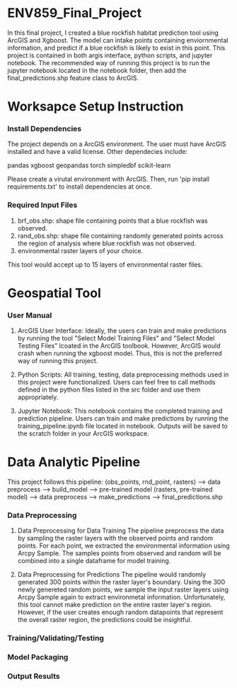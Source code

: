 # ENV859_Final_Project
In this final project, I created a blue rockfish habitat prediction tool using ArcGIS and Xgboost. The model can intake points containing enviornmental information, and predict if a blue rockfish is likely to exist in this point. This project is contained in both argis interface, python scripts, and jupyter notebook. The recommended way of running this project is to run the jupyter notebook located in the notebook folder, then add the final_predictions.shp feature class to ArcGIS. 

# Worksapce Setup Instruction
### Install Dependencies
The project depends on a ArcGIS environment. The user must have ArcGIS installed and have a valid license.
Other dependecies include:

pandas
xgboost
geopandas 
torch
simpledbf
scikit-learn

Please create a virutal environment with ArcGIS. Then, run 'pip install requirements.txt' to install dependencies at once.

### Required Input Files
1. brf_obs.shp: shape file containing points that a blue rockfish was observed.
2. rand_obs.shp: shape file containing randomly generated points across the region of analysis where blue rockfish was not observed. 
3. environmental raster layers of your choice.

This tool would accept up to 15 layers of environmental raster files. 

# Geospatial Tool
### User Manual
1. ArcGIS User Interface:
Ideally, the users can train and make predictions by running the tool "Select Model Training Files" and "Select Model Testing Files" lcoated in the ArcGIS toolbook. However, ArcGIS would crash when running the xgboost model. Thus, this is not the preferred way of running this project.

2. Python Scripts:
All training, testing, data preprocessing methods used in this project were functionalized. Users can feel free to call methods defined in the python files listed in the src folder and use them appropriately. 

3. Jupyter Notebook:
This notebook contains the completed training and prediction pipeline. Users can train and make predictions by running the training_pipeline.ipynb file located in notebook. Outputs will be saved to the scratch folder in your ArcGIS workspace. 

# Data Analytic Pipeline
This project follows this pipeline:
(obs_points, rnd_point, rasters) --> data preprocess --> build_model --> pre-trained model
(rasters, pre-trained model) --> data preprocess --> make_predictions --> final_predictions.shp

### Data Preprocessing
1. Data Preprocessing for Data Training
The pipeline preprocess the data by sampling the raster layers with the observed points and random points. For each point, we extracted the environmental information using Arcpy Sample. The samples points from observed and random will be combined into a single dataframe for model training.

2. Data Preprocessing for Predictions
The pipeline would randomly generated 300 points within the raster layer's boundary. Using the 300 newly genereted random points, we sample the input raster layers using Arcpy Sample again to extract environmetal information. Unfortunately, this tool cannot make prediction on the entire raster layer's region. However, if the user creates enough random datapoints that represent the overall raster region, the predictions could be insightful. 

### Training/Validating/Testing
### Model Packaging
### Output Results
